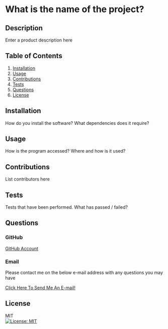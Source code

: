 # **What is the name of the project?**

  ## **Description**
  Enter a product description here

  ## **Table of Contents**
  1. [Installation](#installation)
  2. [Usage](#usage)
  4. [Contributions](#contributions)
  5. [Tests](#tests)
  6. [Questions](#questions)
  7. [License](#license)

  ## **Installation**
  How do you install the software? What dependencies does it require?

  ## **Usage**
  How is the program accessed? Where and how is it used?

  ## **Contributions**
  List contributors here

  ## **Tests**
  Tests that have been performed. What has passed / failed?

  ## **Questions**
  ### GitHub
  [GitHub Account](https://github.com/JosephNamihas)

  ### Email
  Please contact me on the below e-mail address with any questions you may have
  
[Click Here To Send Me An E-mail!](mailto:joenamihas@yahoo.co.uk)

  ## **License**

  MIT<br>[![License: MIT](https://img.shields.io/badge/License-MIT-yellow.svg)](https://opensource.org/licenses/MIT)

  
